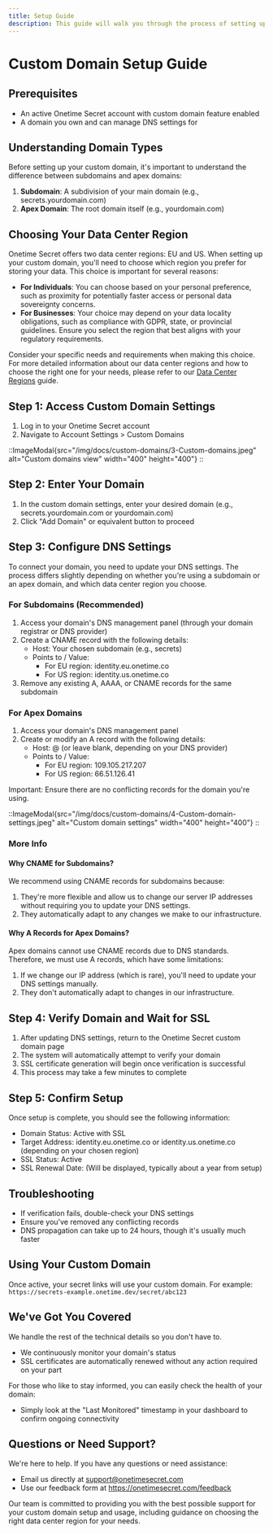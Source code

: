 ```yaml
---
title: Setup Guide
description: This guide will walk you through the process of setting up a custom domain for your Onetime Secret account, including the differences between subdomains and apex domains, and choosing your preferred data center region.
---
```


# Custom Domain Setup Guide

## Prerequisites

- An active Onetime Secret account with custom domain feature enabled
- A domain you own and can manage DNS settings for

## Understanding Domain Types

Before setting up your custom domain, it's important to understand the difference between subdomains and apex domains:

1. **Subdomain**: A subdivision of your main domain (e.g., secrets.yourdomain.com)
2. **Apex Domain**: The root domain itself (e.g., yourdomain.com)

## Choosing Your Data Center Region

Onetime Secret offers two data center regions: EU and US. When setting up your custom domain, you'll need to choose which region you prefer for storing your data. This choice is important for several reasons:

- **For Individuals**: You can choose based on your personal preference, such as proximity for potentially faster access or personal data sovereignty concerns.
- **For Businesses**: Your choice may depend on your data locality obligations, such as compliance with GDPR, state, or provincial guidelines. Ensure you select the region that best aligns with your regulatory requirements.

Consider your specific needs and requirements when making this choice. For more detailed information about our data center regions and how to choose the right one for your needs, please refer to our [Data Center Regions](/docs/regions) guide.

## Step 1: Access Custom Domain Settings

1. Log in to your Onetime Secret account
2. Navigate to Account Settings > Custom Domains

::ImageModal{src="/img/docs/custom-domains/3-Custom-domains.jpeg" alt="Custom domains view" width="400" height="400"}
::

## Step 2: Enter Your Domain

1. In the custom domain settings, enter your desired domain (e.g., secrets.yourdomain.com or yourdomain.com)
2. Click "Add Domain" or equivalent button to proceed

## Step 3: Configure DNS Settings

To connect your domain, you need to update your DNS settings. The process differs slightly depending on whether you're using a subdomain or an apex domain, and which data center region you choose.

### For Subdomains (Recommended)

1. Access your domain's DNS management panel (through your domain registrar or DNS provider)
2. Create a CNAME record with the following details:
   - Host: Your chosen subdomain (e.g., secrets)
   - Points to / Value:
     - For EU region: identity.eu.onetime.co
     - For US region: identity.us.onetime.co
3. Remove any existing A, AAAA, or CNAME records for the same subdomain

### For Apex Domains

1. Access your domain's DNS management panel
2. Create or modify an A record with the following details:
   - Host: @ (or leave blank, depending on your DNS provider)
   - Points to / Value:
     - For EU region: 109.105.217.207
     - For US region: 66.51.126.41

Important: Ensure there are no conflicting records for the domain you're using.

::ImageModal{src="/img/docs/custom-domains/4-Custom-domain-settings.jpeg" alt="Custom domain settings" width="400" height="400"}
::

### More Info

#### Why CNAME for Subdomains?

We recommend using CNAME records for subdomains because:

1. They're more flexible and allow us to change our server IP addresses without requiring you to update your DNS settings.
2. They automatically adapt to any changes we make to our infrastructure.

#### Why A Records for Apex Domains?

Apex domains cannot use CNAME records due to DNS standards. Therefore, we must use A records, which have some limitations:

1. If we change our IP address (which is rare), you'll need to update your DNS settings manually.
2. They don't automatically adapt to changes in our infrastructure.

## Step 4: Verify Domain and Wait for SSL

1. After updating DNS settings, return to the Onetime Secret custom domain page
2. The system will automatically attempt to verify your domain
3. SSL certificate generation will begin once verification is successful
4. This process may take a few minutes to complete

## Step 5: Confirm Setup

Once setup is complete, you should see the following information:

- Domain Status: Active with SSL
- Target Address: identity.eu.onetime.co or identity.us.onetime.co (depending on your chosen region)
- SSL Status: Active
- SSL Renewal Date: (Will be displayed, typically about a year from setup)

## Troubleshooting

- If verification fails, double-check your DNS settings
- Ensure you've removed any conflicting records
- DNS propagation can take up to 24 hours, though it's usually much faster

## Using Your Custom Domain

Once active, your secret links will use your custom domain. For example:
`https://secrets-example.onetime.dev/secret/abc123`

## We've Got You Covered

We handle the rest of the technical details so you don't have to.

- We continuously monitor your domain's status
- SSL certificates are automatically renewed without any action required on your part

For those who like to stay informed, you can easily check the health of your domain:

- Simply look at the "Last Monitored" timestamp in your dashboard to confirm ongoing connectivity

## Questions or Need Support?

We're here to help. If you have any questions or need assistance:

- Email us directly at support@onetimesecret.com
- Use our feedback form at https://onetimesecret.com/feedback

Our team is committed to providing you with the best possible support for your custom domain setup and usage, including guidance on choosing the right data center region for your needs.

